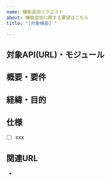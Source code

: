```yaml
---
name: 機能追加リクエスト
about: 機能追加に関する要望はこちら
title: "[対象機能] "

---
```


## 対象API(URL)・モジュール

## 概要・要件

## 経緯・目的

## 仕様
- [ ] xxx

## 関連URL
- 
